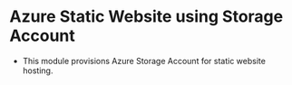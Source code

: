 # Azure Static Website using Storage Account
- This module provisions Azure Storage Account for static website hosting.


